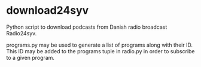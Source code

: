 # download24syv
Python script to download podcasts from Danish radio broadcast Radio24syv.

programs.py may be used to generate a list of programs along with their ID.
This ID may be added to the programs tuple in radio.py in order to subscribe to a given program.
